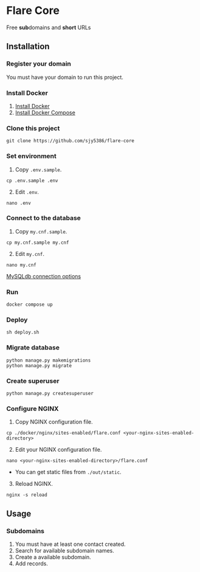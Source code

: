 # Flare Core

Free **sub**domains and **short** URLs

## Installation

### Register your domain

You must have your domain to run this project.

### Install Docker

1. [Install Docker](https://docs.docker.com/engine/install/)
2. [Install Docker Compose](https://docs.docker.com/compose/install/)

### Clone this project

```shell
git clone https://github.com/sjy5386/flare-core
```

### Set environment

1. Copy `.env.sample`.

```shell
cp .env.sample .env
```

2. Edit `.env`.

```shell
nano .env
```

### Connect to the database

1. Copy `my.cnf.sample`.

```shell
cp my.cnf.sample my.cnf
```

2. Edit `my.cnf`.

```shell
nano my.cnf
```

[MySQLdb connection options](https://mysqlclient.readthedocs.io/user_guide.html#functions-and-attributes)

### Run

```shell
docker compose up
```

### Deploy

```shell
sh deploy.sh
```

### Migrate database

```shell
python manage.py makemigrations
python manage.py migrate
```

### Create superuser

```shell
python manage.py createsuperuser
```

### Configure NGINX

1. Copy NGINX configuration file.

```shell
cp ./docker/nginx/sites-enabled/flare.conf <your-nginx-sites-enabled-directory>
```

2. Edit your NGINX configuration file.

```shell
nano <your-nginx-sites-enabled-directory>/flare.conf
```

* You can get static files from `./out/static`.

3. Reload NGINX.

```shell
nginx -s reload
```

## Usage

### Subdomains

1. You must have at least one contact created.
2. Search for available subdomain names.
3. Create a available subdomain.
4. Add records.
